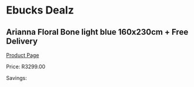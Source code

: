 
# Ebucks Dealz
## Arianna Floral Bone light blue 160x230cm + Free Delivery
[Product Page](https://www.ebucks.com/web/shop/productSelected.do?prodId=1210585092&catId=1209942441)

Price: R3299.00

Savings: 


	